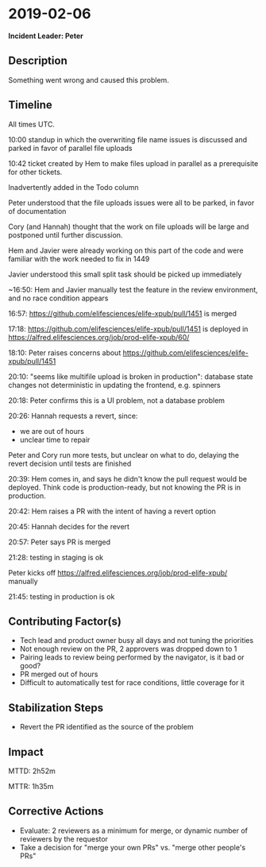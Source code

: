 # 2019-02-06

**Incident Leader: Peter**

## Description

Something went wrong and caused this problem.

## Timeline

All times UTC.

10:00 standup in which the overwriting file name issues is discussed and parked in favor of parallel file uploads

10:42 ticket created by Hem to make files upload in parallel as a prerequisite for other tickets.

Inadvertently added in the Todo column

Peter understood that the file uploads issues were all to be parked, in favor of documentation

Cory (and Hannah) thought that the work on file uploads will be large and postponed until further discussion.

Hem and Javier were already working on this part of the code and were familiar with the work needed to fix in 1449

Javier understood this small split task should be picked up immediately

~16:50: Hem and Javier manually test the feature in the review environment, and no race condition appears

16:57: https://github.com/elifesciences/elife-xpub/pull/1451 is merged

17:18: https://github.com/elifesciences/elife-xpub/pull/1451 is deployed in https://alfred.elifesciences.org/job/prod-elife-xpub/60/

18:10: Peter raises concerns about https://github.com/elifesciences/elife-xpub/pull/1451

20:10: "seems like multifile upload is broken in production": database state changes not deterministic in updating the frontend, e.g. spinners

20:18: Peter confirms this is a UI problem, not a database problem

20:26: Hannah requests a revert, since:

- we are out of hours
- unclear time to repair

Peter and Cory run more tests, but unclear on what to do, delaying the revert decision until tests are finished

20:39: Hem comes in, and says he didn't know the pull request would be deployed. Think code is production-ready, but not knowing the PR is in production.

20:42: Hem raises a PR with the intent of having a revert option

20:45: Hannah decides for the revert

20:57: Peter says PR is merged

21:28: testing in staging is ok

Peter kicks off https://alfred.elifesciences.org/job/prod-elife-xpub/ manually

21:45: testing in production is ok

## Contributing Factor(s)

- Tech lead and product owner busy all days and not tuning the priorities
- Not enough review on the PR, 2 approvers was dropped down to 1
- Pairing leads to review being performed by the navigator, is it bad or good?
- PR merged out of hours
- Difficult to automatically test for race conditions, little coverage for it

## Stabilization Steps

- Revert the PR identified as the source of the problem

## Impact

MTTD: 2h52m

MTTR: 1h35m

## Corrective Actions

- Evaluate: 2 reviewers as a minimum for merge, or dynamic number of reviewers by the requestor
- Take a decision for "merge your own PRs" vs. "merge other people's PRs"
